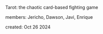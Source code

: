 Tarot: the chaotic card-based fighting game

members: Jericho, Dawson, Javi, Enrique

created: Oct 26 2024
